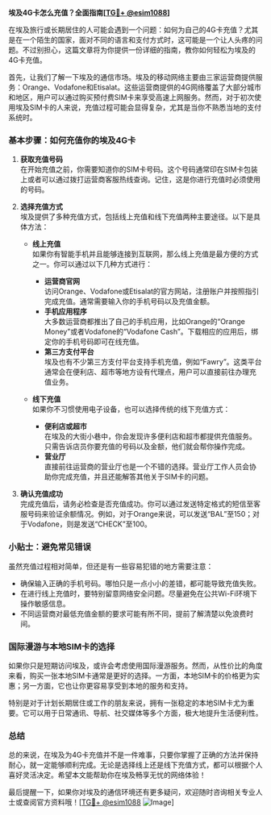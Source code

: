 **埃及4G卡怎么充值？全面指南[[TG💪+ @esim1088](https://t.me/s/esim1088)]**

在埃及旅行或长期居住的人可能会遇到一个问题：如何为自己的4G卡充值？尤其是在一个陌生的国家，面对不同的语言和支付方式时，这可能是一个让人头疼的问题。不过别担心，这篇文章将为你提供一份详细的指南，教你如何轻松为埃及的4G卡充值。

首先，让我们了解一下埃及的通信市场。埃及的移动网络主要由三家运营商提供服务：Orange、Vodafone和Etisalat。这些运营商提供的4G网络覆盖了大部分城市和地区，用户可以通过购买预付费SIM卡来享受高速上网服务。然而，对于初次使用埃及SIM卡的人来说，充值过程可能会显得复杂，尤其是当你不熟悉当地的支付系统时。

### 基本步骤：如何充值你的埃及4G卡

1. **获取充值号码**  
   在开始充值之前，你需要知道你的SIM卡号码。这个号码通常印在SIM卡包装上或者可以通过拨打运营商客服热线查询。记住，这是你进行充值时必须使用的号码。

2. **选择充值方式**  
   埃及提供了多种充值方式，包括线上充值和线下充值两种主要途径。以下是具体方法：

   - **线上充值**  
     如果你有智能手机并且能够连接到互联网，那么线上充值是最方便的方式之一。你可以通过以下几种方式进行：
       - **运营商官网**  
         访问Orange、Vodafone或Etisalat的官方网站，注册账户并按照指引完成充值。通常需要输入你的手机号码以及充值金额。
       - **手机应用程序**  
         大多数运营商都推出了自己的手机应用，比如Orange的“Orange Money”或者Vodafone的“Vodafone Cash”。下载相应的应用后，绑定你的手机号码即可在线充值。
       - **第三方支付平台**  
         埃及也有不少第三方支付平台支持手机充值，例如“Fawry”。这类平台通常会在便利店、超市等地方设有代理点，用户可以直接前往办理充值业务。

   - **线下充值**  
     如果你不习惯使用电子设备，也可以选择传统的线下充值方式：
       - **便利店或超市**  
         在埃及的大街小巷中，你会发现许多便利店和超市都提供充值服务。只需告诉店员你要充值的号码以及金额，他们就会帮你操作完成。
       - **营业厅**  
         直接前往运营商的营业厅也是一个不错的选择。营业厅工作人员会协助你完成充值，并且还能解答其他关于SIM卡的问题。

3. **确认充值成功**  
   完成充值后，请务必检查是否充值成功。你可以通过发送特定格式的短信至客服号码来验证余额情况。例如，对于Orange来说，可以发送“BAL”至150；对于Vodafone，则是发送“CHECK”至100。

### 小贴士：避免常见错误

虽然充值过程相对简单，但还是有一些容易犯错的地方需要注意：

- 确保输入正确的手机号码。哪怕只是一点小小的差错，都可能导致充值失败。
- 在进行线上充值时，要特别留意网络安全问题。尽量避免在公共Wi-Fi环境下操作敏感信息。
- 不同运营商对最低充值金额的要求可能有所不同，提前了解清楚以免浪费时间。

### 国际漫游与本地SIM卡的选择

如果你只是短期访问埃及，或许会考虑使用国际漫游服务。然而，从性价比的角度来看，购买一张本地SIM卡通常是更好的选择。一方面，本地SIM卡的价格更为实惠；另一方面，它也让你更容易享受到本地的服务和支持。

特别是对于计划长期居住或工作的朋友来说，拥有一张稳定的本地SIM卡尤为重要。它可以用于日常通讯、导航、社交媒体等多个方面，极大地提升生活便利性。

### 总结

总的来说，在埃及为4G卡充值并不是一件难事，只要你掌握了正确的方法并保持耐心，就一定能够顺利完成。无论是选择线上还是线下充值方式，都可以根据个人喜好灵活决定。希望本文能帮助你在埃及畅享无忧的网络体验！

最后提醒一下，如果你对埃及的通信环境还有更多疑问，欢迎随时咨询相关专业人士或查阅官方资料哦！[[TG💪+ @esim1088](https://t.me/s/esim1088) ![Image](https://i.postimg.cc/4NQfJmqS/Snipaste-2025-05-13-00-14-12.png)]